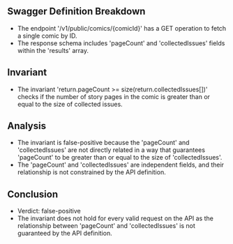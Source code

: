 ## Swagger Definition Breakdown
- The endpoint '/v1/public/comics/{comicId}' has a GET operation to fetch a single comic by ID.
- The response schema includes 'pageCount' and 'collectedIssues' fields within the 'results' array.

## Invariant
- The invariant 'return.pageCount >= size(return.collectedIssues[])' checks if the number of story pages in the comic is greater than or equal to the size of collected issues.

## Analysis
- The invariant is false-positive because the 'pageCount' and 'collectedIssues' are not directly related in a way that guarantees 'pageCount' to be greater than or equal to the size of 'collectedIssues'.
- The 'pageCount' and 'collectedIssues' are independent fields, and their relationship is not constrained by the API definition.

## Conclusion
- Verdict: false-positive
- The invariant does not hold for every valid request on the API as the relationship between 'pageCount' and 'collectedIssues' is not guaranteed by the API definition.
